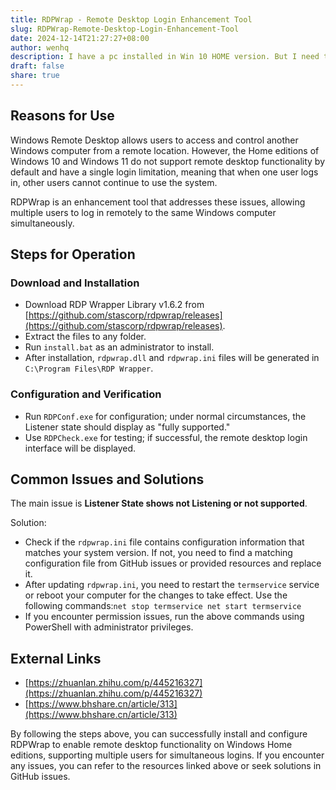 ```yaml
---
title: RDPWrap - Remote Desktop Login Enhancement Tool
slug: RDPWrap-Remote-Desktop-Login-Enhancement-Tool
date: 2024-12-14T21:27:27+08:00
author: wenhq
description: I have a pc installed in Win 10 HOME version. But I need to use remote desktop login, so RDPWrap is the best choice.
draft: false
share: true
---
```


## Reasons for Use

Windows Remote Desktop allows users to access and control another Windows computer from a remote location. However, the Home editions of Windows 10 and Windows 11 do not support remote desktop functionality by default and have a single login limitation, meaning that when one user logs in, other users cannot continue to use the system. 

RDPWrap is an enhancement tool that addresses these issues, allowing multiple users to log in remotely to the same Windows computer simultaneously.

## Steps for Operation

### Download and Installation

- Download RDP Wrapper Library v1.6.2 from  [https://github.com/stascorp/rdpwrap/releases](https://github.com/stascorp/rdpwrap/releases).
- Extract the files to any folder.
- Run `install.bat` as an administrator to install.
- After installation, `rdpwrap.dll` and `rdpwrap.ini` files will be generated in `C:\Program Files\RDP Wrapper`.

### Configuration and Verification

- Run `RDPConf.exe` for configuration; under normal circumstances, the Listener state should display as "fully supported."
- Use `RDPCheck.exe` for testing; if successful, the remote desktop login interface will be displayed.

## Common Issues and Solutions

The main issue is **Listener State shows not Listening or not supported**.

Solution:

- Check if the `rdpwrap.ini` file contains configuration information that matches your system version. If not, you need to find a matching configuration file from GitHub issues or provided resources and replace it.
- After updating `rdpwrap.ini`, you need to restart the `termservice` service or reboot your computer for the changes to take effect. Use the following commands:`net stop termservice net start termservice`
- If you encounter permission issues, run the above commands using PowerShell with administrator privileges.

## External Links

-  [https://zhuanlan.zhihu.com/p/445216327](https://zhuanlan.zhihu.com/p/445216327)
-  [https://www.bhshare.cn/article/313](https://www.bhshare.cn/article/313)

By following the steps above, you can successfully install and configure RDPWrap to enable remote desktop functionality on Windows Home editions, supporting multiple users for simultaneous logins. If you encounter any issues, you can refer to the resources linked above or seek solutions in GitHub issues.
